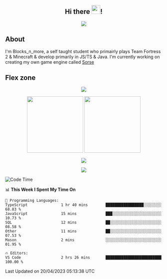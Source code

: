 <h2 align="center">
  Hi there <img src="https://media.giphy.com/media/hvRJCLFzcasrR4ia7z/giphy.gif" width="28">!
</h2>

<p align="center">
  <img src="https://forthebadge.com/images/badges/0-percent-optimized.svg">
</p>

## About
I'm Blocks_n_more, a self taught student who primairly plays Team Fortress 2 & Minecraft & develop primarily in JS/TS & Java. I'm currently working on creating my own game engine called [Sorse](https://github.com/Wave-Studio/sorse2)

## Flex zone
<p align="center">
 <img src="https://github-profile-summary-cards.vercel.app/api/cards/profile-details?username=Blocksnmore&theme=github_dark">
</p>
<p align="center">
 <img height="180em" src="https://github-readme-stats-git-masterrstaa-rickstaa.vercel.app/api?username=Blocksnmore&show_icons=true&theme=dark&hide_border=true">
 <img height="180em" src="https://github-readme-stats-git-masterrstaa-rickstaa.vercel.app/api/top-langs/?username=Blocksnmore&layout=compact&theme=dark&hide_border=true"> 
</p>
<p align="center">
 <img src="https://github-readme-streak-stats.herokuapp.com/?user=Blocksnmore&theme=dark&hide_border=true">
</p>
<p align="center">
 <img src="https://github-readme-activity-graph.cyclic.app/graph?username=Blocksnmore&theme=github&hide_border=true"> 
</p>

<!--START_SECTION:waka-->
![Code Time](http://img.shields.io/badge/Code%20Time-491%20hrs%2025%20mins-blue)

📊 **This Week I Spent My Time On** 

```text
💬 Programming Languages: 
TypeScript               1 hr 40 mins        █████████████████░░░░░░░░   68.83 % 
JavaScript               15 mins             ███░░░░░░░░░░░░░░░░░░░░░░   10.73 % 
SQL                      12 mins             ██░░░░░░░░░░░░░░░░░░░░░░░   08.58 % 
Other                    11 mins             ██░░░░░░░░░░░░░░░░░░░░░░░   07.53 % 
Mason                    2 mins              ░░░░░░░░░░░░░░░░░░░░░░░░░   01.95 % 

🔥 Editors: 
VS Code                  2 hrs 26 mins       █████████████████████████   100.00 % 
```


 Last Updated on 20/04/2023 05:13:38 UTC
<!--END_SECTION:waka-->
